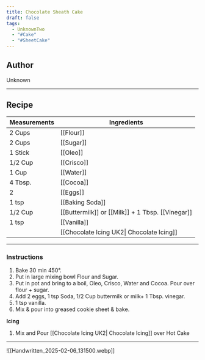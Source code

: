 ```yaml
---
title: Chocolate Sheath Cake
draft: false
tags:
  - UnknownTwo
  - "#Cake"
  - "#SheetCake"
---
```

## Author
Unknown
___
## Recipe

| Measurements | Ingredients                                      |
| :----------- | ------------------------------------------------ |
| 2 Cups       | [[Flour]]                                        |
| 2 Cups       | [[Sugar]]                                        |
| 1 Stick      | [[Oleo]]                                         |
| 1/2 Cup      | [[Crisco]]                                       |
| 1 Cup        | [[Water]]                                        |
| 4 Tbsp.      | [[Cocoa]]                                        |
| 2            | [[Eggs]]                                         |
| 1 tsp        | [[Baking Soda]]                                  |
| 1/2 Cup      | [[Buttermilk]] or [[Milk]] + 1 Tbsp. [[Vinegar]] |
| 1 tsp        | [[Vanilla]]                                      |
|              | [[Chocolate Icing UK2\| Chocolate Icing]]        |

___
### Instructions
1.  Bake 30 min 450°.
2.  Put in large mixing bowl Flour and Sugar.
3.  Put in pot and bring to a boil, Oleo, Crisco, Water and Cocoa. Pour over flour + sugar.
4. Add 2 eggs, 1 tsp Soda, 1/2 Cup buttermilk or milk+ 1 Tbsp. vinegar.
5. 1 tsp vanilla.
6.  Mix & pour into greased cookie sheet & bake.

**Icing**
1. Mix and Pour [[Chocolate Icing UK2| Chocolate Icing]] over Hot Cake
___
![[Handwritten_2025-02-06_131500.webp]]